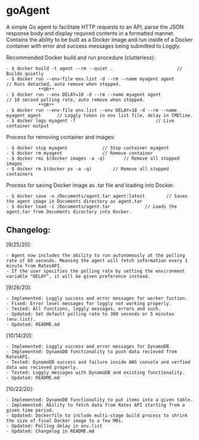 # goAgent
A simple Go agent to facilitate HTTP requests to an API, parse the JSON response body and display required contents in a formatted manner.
Contains the ability to be built as a Docker image and run inside of a Docker container with error and success messages being submitted to Loggly.

Recommended Docker build and run procedure (clutterless):

	- $ docker build -t agent --rm --quiet .	 					// Builds quietly 
	- $ docker run --env-file env.list -d --rm --name myagent agent				// Runs detached, auto remove when stopped.
				**OR**
	- $ docker run --env DELAY=10 -d --rm --name myagent agent				// 10 second polling rate, auto remove when stopped.
				**OR**
	- $ docker run --env-file env.list --env DELAY=10 -d --rm --name myagent agent		// Loggly token in env list file, delay in CMDline.
	- $ docker logs myagent -f								// Live container output
	
Process for removing container and images:

	- $ docker stop myagent				// Stop container myagent
	- $ docker rm myagent				// Remove container
	- $ docker rmi $(docker images -a -q)		// Remove all stopped images
	- $ docker rm $(docker ps -a -q)		// Remove all stopped containers

Process for saving Docker image as .tar file and loading into Docker.
	
	- $ docker save -o /Documents/agent.tar agent:latest		// Saves the agent image in Documents directory as agent.tar
	- $ docker load -i /Documents/agent.tar				// Loads the agent.tar from Documents directory into Docker.
	
Changelog:
-------------------------------------------------------------
[9/25/20]: 

	- Agent now includes the ability to run autonomously at the polling rate of 60 seconds. Meaning the agent will fetch information every 1 minute from RatesAPI. 
	- If the user specifies the polling rate by setting the environment variable "DELAY", it will be given preference instead.

[9/26/20]: 

	- Implemented: Loggly success and error messages for worker fuction.
	- Fixed: Error level messages for loggly not working properly.
	- Tested: All functions, loggly messages, errors and such.
	- Updated: Set default polling rate to 300 seconds or 5 minutes (env.list).
	- Updated: README.md
	
[10/14/20]: 

	- Implemented: Loggly success and error messages for DynamoDB.
	- Implemented: DynamoDB functionality to push data recieved from RatesAPI.
	- Tested: DynamoDB success and failure inside AWS console and verfied data was recieved properly.
	- Tested: Loggly messages with DynamoDB and existing functionality.
	- Updated: README.md
	
[10/22/20]:
	
	- Implemented: DynamoDB functionality to put items into a given table.
	- Implemented: Ability to fetch data from Rates API starting from a given time period.
	- Updated: Dockerfile to include multi-stage build process to shrink the size of final Docker image to a few MBs.
	- Updated: Polling delay in env.list
	- Updated: Changelog in README.md
